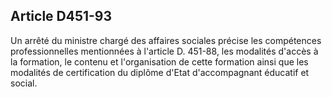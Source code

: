 ## Article D451-93

Un arrêté du ministre chargé des affaires sociales précise les compétences professionnelles mentionnées à
l'article D. 451-88, les modalités d'accès à la formation, le contenu et l'organisation de cette formation ainsi
que les modalités de certification du diplôme d'Etat d'accompagnant éducatif et social.

